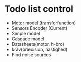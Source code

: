 # Todo list control

- Motor model (transferfunction)
- Sensors Encoder (Current)
- Simple model
- Cascade model
- Datasheets(motor, h-bro)
- krav(præcision, hastighed)
- Find noise sources